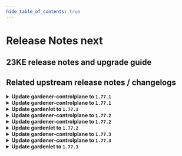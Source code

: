 ```yaml
---
hide_table_of_contents: true
---
```


# Release Notes next

## 23KE release notes and upgrade guide

## Related upstream release notes / changelogs


<details>
<summary><b>Update gardener-controlplane to <code>1.77.1</code></b></summary>

# [gardener/gardener]

## 🐛 Bug Fixes

- `[OPERATOR]` A bug is fixed that prevented scraping the metrics of etcd in the shoot control plane. by @gardener-ci-robot [#8372]

</details>

<details>
<summary><b>Update gardener-controlplane to <code>1.77.1</code></b></summary>

# [gardener/gardener]

## 🐛 Bug Fixes

- `[OPERATOR]` A bug is fixed that prevented scraping the metrics of etcd in the shoot control plane. by @gardener-ci-robot [#8372]

</details>

<details>
<summary><b>Update gardenlet to <code>1.77.1</code></b></summary>

# [gardener/gardener]

## 🐛 Bug Fixes

- `[OPERATOR]` A bug is fixed that prevented scraping the metrics of etcd in the shoot control plane. by @gardener-ci-robot [#8372]

</details>

<details>
<summary><b>Update gardener-controlplane to <code>1.77.2</code></b></summary>

# [gardener/gardener]

## 🐛 Bug Fixes

- `[OPERATOR]` A bug has been fixed which was causing the garbage collector in `gardener-resource-manager` to wrongfully collect `Secret`s related to `ManagedResource`s when the source and the target cluster are equal. by @gardener-ci-robot [#8404]

</details>

<details>
<summary><b>Update gardener-controlplane to <code>1.77.2</code></b></summary>

# [gardener/gardener]

## 🐛 Bug Fixes

- `[OPERATOR]` A bug has been fixed which was causing the garbage collector in `gardener-resource-manager` to wrongfully collect `Secret`s related to `ManagedResource`s when the source and the target cluster are equal. by @gardener-ci-robot [#8404]

</details>

<details>
<summary><b>Update gardenlet to <code>1.77.2</code></b></summary>

# [gardener/gardener]

## 🐛 Bug Fixes

- `[OPERATOR]` A bug has been fixed which was causing the garbage collector in `gardener-resource-manager` to wrongfully collect `Secret`s related to `ManagedResource`s when the source and the target cluster are equal. by @gardener-ci-robot [#8404]

</details>

<details>
<summary><b>Update gardener-controlplane to <code>1.77.3</code></b></summary>

# [gardener/gardener]

## 🐛 Bug Fixes

- `[OPERATOR]` Update Kubernetes dependencies (especially `k8s.io/client-go`) from `v0.26.3` to `v0.26.4` to resolve panic on working with special shoots. by @gardener-ci-robot [#8424]
- `[OPERATOR]` An issue has been fixed which was causing a broken `ControlPlaneHealthy` condition report for `Shoot`s when the `MachineControllerManagerDeployment` feature gate gets enabled until their next reconciliation. by @gardener-ci-robot [#8410]

</details>

<details>
<summary><b>Update gardener-controlplane to <code>1.77.3</code></b></summary>

# [gardener/gardener]

## 🐛 Bug Fixes

- `[OPERATOR]` Update Kubernetes dependencies (especially `k8s.io/client-go`) from `v0.26.3` to `v0.26.4` to resolve panic on working with special shoots. by @gardener-ci-robot [#8424]
- `[OPERATOR]` An issue has been fixed which was causing a broken `ControlPlaneHealthy` condition report for `Shoot`s when the `MachineControllerManagerDeployment` feature gate gets enabled until their next reconciliation. by @gardener-ci-robot [#8410]

</details>

<details>
<summary><b>Update gardenlet to <code>1.77.3</code></b></summary>

# [gardener/gardener]

## 🐛 Bug Fixes

- `[OPERATOR]` Update Kubernetes dependencies (especially `k8s.io/client-go`) from `v0.26.3` to `v0.26.4` to resolve panic on working with special shoots. by @gardener-ci-robot [#8424]
- `[OPERATOR]` An issue has been fixed which was causing a broken `ControlPlaneHealthy` condition report for `Shoot`s when the `MachineControllerManagerDeployment` feature gate gets enabled until their next reconciliation. by @gardener-ci-robot [#8410]

</details>
